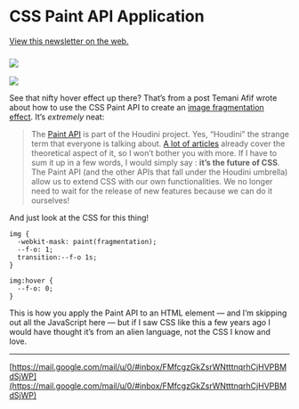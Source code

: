 # CSS Paint API Application
[View this newsletter on the web.](https://css-tricks.us2.list-manage.com/track/click?u=155f5a9ccc4e24c318130cace&id=1d26c658ac&e=2df64611c3)

### ![](https://fonts.gstatic.com/s/e/notoemoji/13.1.1/270c_fe0f/32.png)

![](https://ci4.googleusercontent.com/proxy/PhW6MqUiXZJUocC-KLBZARUSShM1B-0izq3UN6pHe9mGd_hhsR-fDXnySy-K9iQVKBgjtWojr8qxtjtZUAeACeybPDRAsCuQCj1tv9HaPvgI_DFuE8Z2H44fo7ecg937UPtRz7SoKSW3cyNpDKUDlWEM=s0-d-e1-ft#https://i1.wp.com/css-tricks.com/wp-content/uploads/2021/08/2021-08-15-16.52.07.gif?w=560&ssl=1)

See that nifty hover effect up there? That’s from a post Temani Afif wrote about how to use the CSS Paint API to create an [image fragmentation effect](https://css-tricks.us2.list-manage.com/track/click?u=155f5a9ccc4e24c318130cace&id=e9b09bad0c&e=2df64611c3). It’s _extremely_ neat:

> The [Paint API](https://css-tricks.us2.list-manage.com/track/click?u=155f5a9ccc4e24c318130cace&id=48dc11325e&e=2df64611c3) is part of the Houdini project. Yes, “Houdini” the strange term that everyone is talking about. [A lot of articles](https://css-tricks.us2.list-manage.com/track/click?u=155f5a9ccc4e24c318130cace&id=a92c8cea65&e=2df64611c3) already cover the theoretical aspect of it, so I won’t bother you with more. If I have to sum it up in a few words, I would simply say : **it’s the future of CSS**. The Paint API (and the other APIs that fall under the Houdini umbrella) allow us to extend CSS with our own functionalities. We no longer need to wait for the release of new features because we can do it ourselves!

And just look at the CSS for this thing!

    img {
      -webkit-mask: paint(fragmentation);
      --f-o: 1;
      transition:--f-o 1s;
    }

    img:hover {
      --f-o: 0;
    }

This is how you apply the Paint API to an HTML element — and I’m skipping out all the JavaScript here — but if I saw CSS like this a few years ago I would have thought it’s from an alien language, not the CSS I know and love.

* * *

 [https://mail.google.com/mail/u/0/#inbox/FMfcgzGkZsrWNtttnqrhCjHVPBMdSjWP](https://mail.google.com/mail/u/0/#inbox/FMfcgzGkZsrWNtttnqrhCjHVPBMdSjWP)

